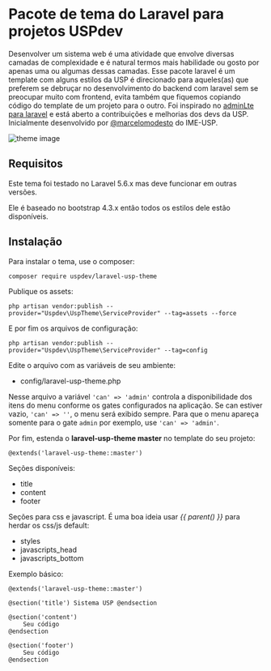 # Pacote de tema do Laravel para projetos USPdev

Desenvolver um sistema web é uma atividade que envolve diversas camadas
de complexidade e é natural termos mais habilidade ou gosto por apenas
uma ou algumas dessas camadas.
Esse pacote laravel é um template com alguns estilos da USP
é direcionado para aqueles(as) que preferem se debruçar
no desenvolvimento do backend com laravel sem se preocupar muito
com frontend, evita também que fiquemos copiando código do template
de um projeto para o outro. Foi inspirado no [adminLte para laravel](https://github.com/jeroennoten/Laravel-AdminLTE)
e está aberto a contribuições e melhorias dos devs da USP.
Inicialmente desenvolvido por [@marcelomodesto](https://github.com/marcelomodesto) do IME-USP.

![theme image](https://raw.githubusercontent.com/uspdev/laravel-usp-theme/master/docs/example.png)


## Requisitos

Este tema foi testado no Laravel 5.6.x mas deve funcionar em outras versões.

Ele é baseado no bootstrap 4.3.x então todos os estilos dele estão disponíveis.


## Instalação

Para instalar o tema, use o composer:

    composer require uspdev/laravel-usp-theme

Publique os assets:

    php artisan vendor:publish --provider="Uspdev\UspTheme\ServiceProvider" --tag=assets --force

E por fim os arquivos de configuração:

    php artisan vendor:publish --provider="Uspdev\UspTheme\ServiceProvider" --tag=config

Edite o arquivo com as variáveis de seu ambiente:

 - config/laravel-usp-theme.php

 Nesse arquivo a variável ```'can' => 'admin'``` controla a disponibilidade dos itens do menu conforme os gates configurados na aplicação. Se can estiver vazio, ```'can' => ''```, o menu será exibido sempre. Para que o menu apareça somente para o gate ```admin``` por exemplo, use ```'can' => 'admin'```.

Por fim, estenda o **laravel-usp-theme master** no template do seu projeto:

    @extends('laravel-usp-theme::master')

Seções disponíveis:

 - title
 - content
 - footer

Seções para css e javascript. É uma boa ideia usar
*{{ parent() }}* para herdar os css/js default:

 - styles
 - javascripts_head
 - javascripts_bottom

Exemplo básico:

    @extends('laravel-usp-theme::master')

    @section('title') Sistema USP @endsection

    @section('content')
        Seu código
    @endsection

    @section('footer')
        Seu código
    @endsection
